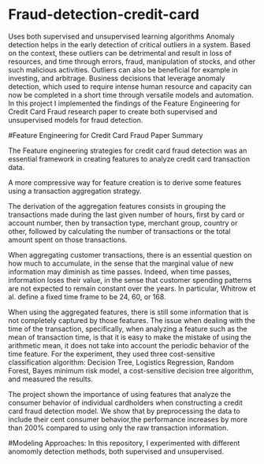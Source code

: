 # Fraud-detection-credit-card
Uses both supervised and unsupervised learning algorithms
Anomaly detection helps in the early detection of critical outliers in a system. Based on the context, these outliers can be detrimental and result in loss of resources, and time through errors, fraud, manipulation of stocks, and other such malicious activities. Outliers can also be beneficial for example in investing, and arbitrage. Business decisions that leverage anomaly detection, which used to require intense human resource and capacity can now be completed in a short time through versatile models and automation. In this project I implemented the findings of the Feature Engineering for Credit Card Fraud research paper to create both supervised and unsupervised models for fraud detection.

#Feature Engineering for Credit Card Fraud Paper Summary

The Feature engineering strategies for credit card fraud detection was an essential framework in creating features to analyze credit card transaction data.

A more compressive way for feature creation is to derive some features using a transaction aggregation strategy.

The derivation of the aggregation features consists in grouping the transactions made during the last given number of hours, first by card or account number, then by transaction type, merchant group, country or other, followed by calculating the number of transactions or the total amount spent on those transactions.

When aggregating customer transactions, there is an essential question on how much to accumulate, in the sense that the marginal value of new information may diminish as time passes. Indeed, when time passes, information loses their value, in the sense that customer spending patterns are not expected to remain constant over the years. In particular, Whitrow et al. define a fixed time frame to be 24, 60, or 168.

When using the aggregated features, there is still some information that is not completely captured by those features. The issue when dealing with the time of the transaction, specifically, when analyzing a feature such as the mean of transaction time, is that it is easy to make the mistake of using the arithmetic mean, it does not take into account the periodic behavior of the time feature. For the experiment, they used three cost-sensitive classification algorithm: Decision Tree, Logistics Regression, Random Forest, Bayes minimum risk model, a cost-sensitive decision tree algorithm, and measured the results.

The project shown the importance of using features that analyze the consumer behavior of individual cardholders when constructing a credit card fraud detection model. We show that by preprocessing the data to include their cent consumer behavior,the performance increases by more than 200% compared to using only the raw transaction information.

#Modeling Approaches:
In this repository, I experimented with different anomomly detection methods, both supervised and unsupervised.
